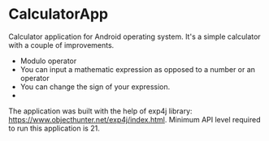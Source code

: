 # CalculatorApp
Calculator application for Android operating system. It's a simple calculator with a couple of improvements.
- Modulo operator
- You can input a mathematic expression as opposed to a number or an operator
- You can change the sign of your expression.
- 
The application was built with the help of exp4j library: https://www.objecthunter.net/exp4j/index.html. Minimum API level required to run this application is 21.
